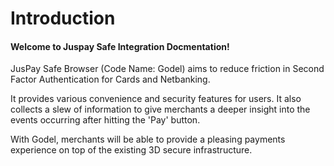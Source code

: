 # Introduction

#### Welcome to Juspay Safe Integration Docmentation!

JusPay Safe Browser (Code Name: Godel) aims to reduce friction in Second Factor Authentication for Cards and Netbanking.

It provides various convenience and security features for users. It also collects a slew of information to give merchants a deeper insight into the events occurring after hitting the 'Pay' button.

With Godel, merchants will be able to provide a pleasing payments experience on top of the existing 3D secure infrastructure.